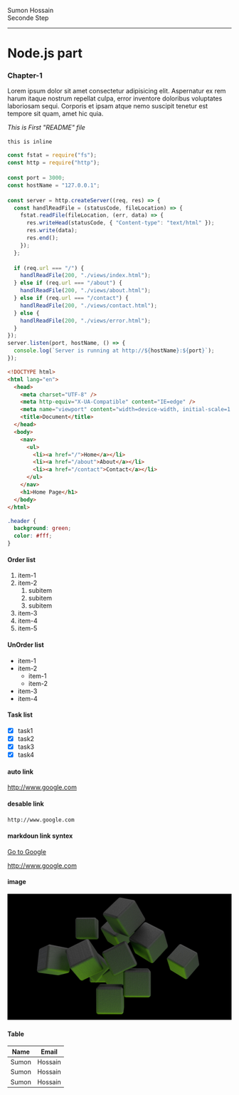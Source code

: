 <!-- Back-End documentation -->

Sumon Hossain<br/>
Seconde Step

---

# Node.js part

### Chapter-1

<p>Lorem ipsum dolor sit amet consectetur adipisicing elit. Aspernatur ex rem
harum itaque nostrum repellat culpa, error inventore doloribus voluptates
laboriosam sequi. Corporis et ipsam atque nemo suscipit tenetur est
tempore sit quam, amet hic quia.<p/>  
<i>This is First "README" file</i>

`this is inline`

```javascript
const fstat = require("fs");
const http = require("http");

const port = 3000;
const hostName = "127.0.0.1";

const server = http.createServer((req, res) => {
  const handlReadFile = (statusCode, fileLocation) => {
    fstat.readFile(fileLocation, (err, data) => {
      res.writeHead(statusCode, { "Content-type": "text/html" });
      res.write(data);
      res.end();
    });
  };

  if (req.url === "/") {
    handlReadFile(200, "./views/index.html");
  } else if (req.url === "/about") {
    handlReadFile(200, "./views/about.html");
  } else if (req.url === "/contact") {
    handlReadFile(200, "./views/contact.html");
  } else {
    handlReadFile(200, "./views/error.html");
  }
});
server.listen(port, hostName, () => {
  console.log(`Server is running at http://${hostName}:${port}`);
});
```

```html
<!DOCTYPE html>
<html lang="en">
  <head>
    <meta charset="UTF-8" />
    <meta http-equiv="X-UA-Compatible" content="IE=edge" />
    <meta name="viewport" content="width=device-width, initial-scale=1.0" />
    <title>Document</title>
  </head>
  <body>
    <nav>
      <ul>
        <li><a href="/">Home</a></li>
        <li><a href="/about">About</a></li>
        <li><a href="/contact">Contact</a></li>
      </ul>
    </nav>
    <h1>Home Page</h1>
  </body>
</html>
```

```css
.header {
  background: green;
  color: #fff;
}
```

#### Order list

1. item-1
2. item-2
   1. subitem
   2. subitem
   3. subitem
3. item-3
4. item-4
5. item-5

#### UnOrder list

- item-1
- item-2
  - item-1
  - item-2
- item-3
- item-4

#### Task list

- [x] task1
- [x] task2
- [x] task3
- [x] task4

#### auto link

http://www.google.com

#### desable link

`http://www.google.com`

#### markdoun link syntex

[Go to Google](http://www.google.com)

http://www.google.com

#### image

<!-- ![profile](profile.jpg) -->

<img src="profile.jpg"/>

#### Table

| Name  | Email   |
| ----- | ------- |
| Sumon | Hossain |
| Sumon | Hossain |
| Sumon | Hossain |
